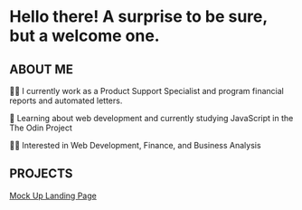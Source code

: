 # Hello there! A surprise to be sure, but a welcome one.

## ABOUT ME

:man_technologist: I currently work as a Product Support Specialist and program financial reports and automated letters.

:monocle_face: Learning about web development and currently studying JavaScript in the The Odin Project

:surfing_man: Interested in Web Development, Finance, and Business Analysis


## PROJECTS
[Mock Up Landing Page](https://jlsolito.github.io/TOP-LandingPage/)




